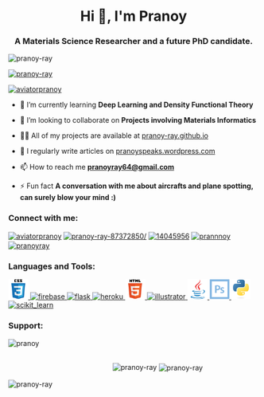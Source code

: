 <h1 align="center">Hi 👋, I'm Pranoy</h1>
<h3 align="center">A Materials Science Researcher and a future PhD candidate.</h3>

<p align="left"> <img src="https://komarev.com/ghpvc/?username=pranoy-ray&label=Profile%20views&color=0e75b6&style=flat" alt="pranoy-ray" /> </p>

<p align="left"> <a href="https://github.com/ryo-ma/github-profile-trophy"><img src="https://github-profile-trophy.vercel.app/?username=pranoy-ray" alt="pranoy-ray" /></a> </p>

<p align="left"> <a href="https://twitter.com/aviatorpranoy" target="blank"><img src="https://img.shields.io/twitter/follow/aviatorpranoy?logo=twitter&style=for-the-badge" alt="aviatorpranoy" /></a> </p>

- 🌱 I’m currently learning **Deep Learning and Density Functional Theory**

- 👯 I’m looking to collaborate on **Projects involving Materials Informatics**

- 👨‍💻 All of my projects are available at [pranoy-ray.github.io](pranoy-ray.github.io)

- 📝 I regularly write articles on [pranoyspeaks.wordpress.com](pranoyspeaks.wordpress.com)

- 📫 How to reach me **pranoyray64@gmail.com**

- ⚡ Fun fact **A conversation with me about aircrafts and plane spotting, can surely blow your mind :)**

<h3 align="left">Connect with me:</h3>
<p align="left">
<a href="https://twitter.com/aviatorpranoy" target="blank"><img align="center" src="https://raw.githubusercontent.com/rahuldkjain/github-profile-readme-generator/neutral-icons/src/images/icons/Social/twitter.svg" alt="aviatorpranoy" height="30" width="40" /></a>
<a href="https://linkedin.com/in/pranoy-ray-87372850/" target="blank"><img align="center" src="https://raw.githubusercontent.com/rahuldkjain/github-profile-readme-generator/neutral-icons/src/images/icons/Social/linked-in-alt.svg" alt="pranoy-ray-87372850/" height="30" width="40" /></a>
<a href="https://stackoverflow.com/users/14045956" target="blank"><img align="center" src="https://raw.githubusercontent.com/rahuldkjain/github-profile-readme-generator/neutral-icons/src/images/icons/Social/stack-overflow.svg" alt="14045956" height="30" width="40" /></a>
<a href="https://instagram.com/prannnoy" target="blank"><img align="center" src="https://raw.githubusercontent.com/rahuldkjain/github-profile-readme-generator/neutral-icons/src/images/icons/Social/instagram.svg" alt="prannnoy" height="30" width="40" /></a>
<a href="https://www.behance.net/pranoyray" target="blank"><img align="center" src="https://raw.githubusercontent.com/rahuldkjain/github-profile-readme-generator/neutral-icons/src/images/icons/Social/behance.svg" alt="pranoyray" height="30" width="40" /></a>
</p>

<h3 align="left">Languages and Tools:</h3>
<p align="left"> <a href="https://www.w3schools.com/css/" target="_blank"> <img src="https://raw.githubusercontent.com/devicons/devicon/master/icons/css3/css3-original-wordmark.svg" alt="css3" width="40" height="40"/> </a> <a href="https://firebase.google.com/" target="_blank"> <img src="https://www.vectorlogo.zone/logos/firebase/firebase-icon.svg" alt="firebase" width="40" height="40"/> </a> <a href="https://flask.palletsprojects.com/" target="_blank"> <img src="https://www.vectorlogo.zone/logos/pocoo_flask/pocoo_flask-icon.svg" alt="flask" width="40" height="40"/> </a> <a href="https://heroku.com" target="_blank"> <img src="https://www.vectorlogo.zone/logos/heroku/heroku-icon.svg" alt="heroku" width="40" height="40"/> </a> <a href="https://www.w3.org/html/" target="_blank"> <img src="https://raw.githubusercontent.com/devicons/devicon/master/icons/html5/html5-original-wordmark.svg" alt="html5" width="40" height="40"/> </a> <a href="https://www.adobe.com/in/products/illustrator.html" target="_blank"> <img src="https://www.vectorlogo.zone/logos/adobe_illustrator/adobe_illustrator-icon.svg" alt="illustrator" width="40" height="40"/> </a> <a href="https://www.java.com" target="_blank"> <img src="https://raw.githubusercontent.com/devicons/devicon/master/icons/java/java-original.svg" alt="java" width="40" height="40"/> </a> <a href="https://www.photoshop.com/en" target="_blank"> <img src="https://raw.githubusercontent.com/devicons/devicon/master/icons/photoshop/photoshop-line.svg" alt="photoshop" width="40" height="40"/> </a> <a href="https://www.python.org" target="_blank"> <img src="https://raw.githubusercontent.com/devicons/devicon/master/icons/python/python-original.svg" alt="python" width="40" height="40"/> </a> <a href="https://scikit-learn.org/" target="_blank"> <img src="https://upload.wikimedia.org/wikipedia/commons/0/05/Scikit_learn_logo_small.svg" alt="scikit_learn" width="40" height="40"/> </a> </p>

<h3 align="left">Support:</h3>
<p><a href="https://www.buymeacoffee.com/pranoy"> <img align="left" src="https://cdn.buymeacoffee.com/buttons/v2/default-yellow.png" height="50" width="210" alt="pranoy" /></a></p><br><br>

<p><img align="left" src="https://github-readme-stats.vercel.app/api/top-langs?username=pranoy-ray&show_icons=true&locale=en&layout=compact" alt="pranoy-ray" /></p>

<p>&nbsp;<img align="center" src="https://github-readme-stats.vercel.app/api?username=pranoy-ray&show_icons=true&locale=en" alt="pranoy-ray" /></p>

<p><img align="center" src="https://github-readme-streak-stats.herokuapp.com/?user=pranoy-ray&" alt="pranoy-ray" /></p>
